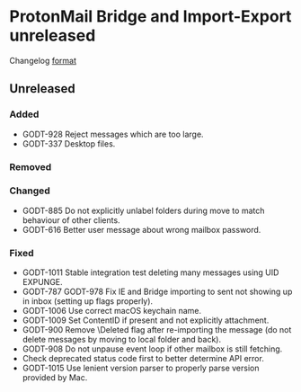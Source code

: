 # ProtonMail Bridge and Import-Export unreleased

Changelog [format](http://keepachangelog.com/en/1.0.0/)

## Unreleased

### Added
* GODT-928 Reject messages which are too large.
* GODT-337 Desktop files.

### Removed

### Changed
* GODT-885 Do not explicitly unlabel folders during move to match behaviour of other clients.
* GODT-616 Better user message about wrong mailbox password.

### Fixed
* GODT-1011 Stable integration test deleting many messages using UID EXPUNGE.
* GODT-787 GODT-978 Fix IE and Bridge importing to sent not showing up in inbox (setting up flags properly).
* GODT-1006 Use correct macOS keychain name.
* GODT-1009 Set ContentID if present and not explicitly attachment.
* GODT-900 Remove \Deleted flag after re-importing the message (do not delete messages by moving to local folder and back).
* GODT-908 Do not unpause event loop if other mailbox is still fetching.
* Check deprecated status code first to better determine API error.
* GODT-1015 Use lenient version parser to properly parse version provided by Mac.
